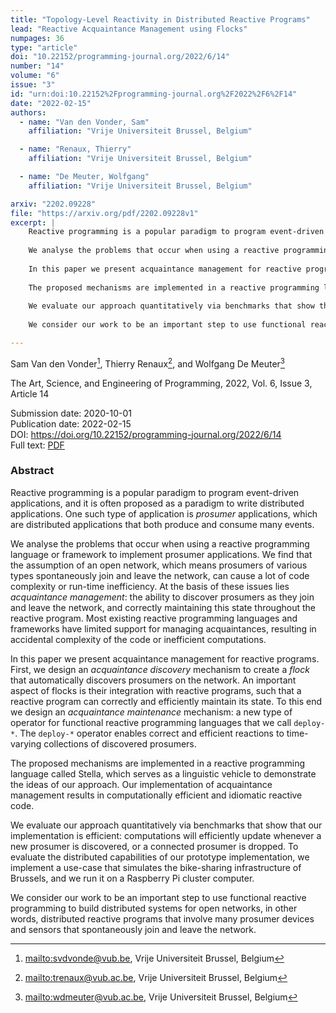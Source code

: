 ```yaml
---
title: "Topology-Level Reactivity in Distributed Reactive Programs"
lead: "Reactive Acquaintance Management using Flocks"
numpages: 36
type: "article"
doi: "10.22152/programming-journal.org/2022/6/14"
number: "14"
volume: "6"
issue: "3"
id: "urn:doi:10.22152%2Fprogramming-journal.org%2F2022%2F6%2F14"
date: "2022-02-15"
authors: 
  - name: "Van den Vonder, Sam"
    affiliation: "Vrije Universiteit Brussel, Belgium"

  - name: "Renaux, Thierry"
    affiliation: "Vrije Universiteit Brussel, Belgium"

  - name: "De Meuter, Wolfgang"
    affiliation: "Vrije Universiteit Brussel, Belgium"

arxiv: "2202.09228"
file: "https://arxiv.org/pdf/2202.09228v1"
excerpt: |
    Reactive programming is a popular paradigm to program event-driven applications, and it is often proposed as a paradigm to write distributed applications. One such type of application is *prosumer* applications, which are distributed applications that both produce and consume many events.  
      
    We analyse the problems that occur when using a reactive programming language or framework to implement prosumer applications. We find that the assumption of an open network, which means prosumers of various types spontaneously join and leave the network, can cause a lot of code complexity or run-time inefficiency. At the basis of these issues lies *acquaintance management*: the ability to discover prosumers as they join and leave the network, and correctly maintaining this state throughout the reactive program. Most existing reactive programming languages and frameworks have limited support for managing acquaintances, resulting in accidental complexity of the code or inefficient computations.  
      
    In this paper we present acquaintance management for reactive programs. First, we design an *acquaintance discovery* mechanism to create a *flock* that automatically discovers prosumers on the network. An important aspect of flocks is their integration with reactive programs, such that a reactive program can correctly and efficiently maintain its state. To this end we design an *acquaintance maintenance* mechanism: a new type of operator for functional reactive programming languages that we call `deploy-*`. The `deploy-*` operator enables correct and efficient reactions to time-varying collections of discovered prosumers.  
      
    The proposed mechanisms are implemented in a reactive programming language called Stella, which serves as a linguistic vehicle to demonstrate the ideas of our approach. Our implementation of acquaintance management results in computationally efficient and idiomatic reactive code.  
      
    We evaluate our approach quantitatively via benchmarks that show that our implementation is efficient: computations will efficiently update whenever a new prosumer is discovered, or a connected prosumer is dropped. To evaluate the distributed capabilities of our prototype implementation, we implement a use-case that simulates the bike-sharing infrastructure of Brussels, and we run it on a Raspberry Pi cluster computer.  
      
    We consider our work to be an important step to use functional reactive programming to build distributed systems for open networks, in other words, distributed reactive programs that involve many prosumer devices and sensors that spontaneously join and leave the network.

---
```

Sam Van den Vonder[^1], Thierry Renaux[^2], and Wolfgang De Meuter[^3]

The Art, Science, and Engineering of Programming, 2022, Vol. 6, Issue 3, Article 14

Submission date: 2020-10-01  
Publication date: 2022-02-15  
DOI: <https://doi.org/10.22152/programming-journal.org/2022/6/14>  
Full text: [PDF](https://arxiv.org/pdf/2202.09228v1)  


### Abstract

Reactive programming is a popular paradigm to program event-driven applications, and it is often proposed as a paradigm to write distributed applications. One such type of application is *prosumer* applications, which are distributed applications that both produce and consume many events.  
  
We analyse the problems that occur when using a reactive programming language or framework to implement prosumer applications. We find that the assumption of an open network, which means prosumers of various types spontaneously join and leave the network, can cause a lot of code complexity or run-time inefficiency. At the basis of these issues lies *acquaintance management*: the ability to discover prosumers as they join and leave the network, and correctly maintaining this state throughout the reactive program. Most existing reactive programming languages and frameworks have limited support for managing acquaintances, resulting in accidental complexity of the code or inefficient computations.  
  
In this paper we present acquaintance management for reactive programs. First, we design an *acquaintance discovery* mechanism to create a *flock* that automatically discovers prosumers on the network. An important aspect of flocks is their integration with reactive programs, such that a reactive program can correctly and efficiently maintain its state. To this end we design an *acquaintance maintenance* mechanism: a new type of operator for functional reactive programming languages that we call `deploy-*`. The `deploy-*` operator enables correct and efficient reactions to time-varying collections of discovered prosumers.  
  
The proposed mechanisms are implemented in a reactive programming language called Stella, which serves as a linguistic vehicle to demonstrate the ideas of our approach. Our implementation of acquaintance management results in computationally efficient and idiomatic reactive code.  
  
We evaluate our approach quantitatively via benchmarks that show that our implementation is efficient: computations will efficiently update whenever a new prosumer is discovered, or a connected prosumer is dropped. To evaluate the distributed capabilities of our prototype implementation, we implement a use-case that simulates the bike-sharing infrastructure of Brussels, and we run it on a Raspberry Pi cluster computer.  
  
We consider our work to be an important step to use functional reactive programming to build distributed systems for open networks, in other words, distributed reactive programs that involve many prosumer devices and sensors that spontaneously join and leave the network.


[^1]: <mailto:svdvonde@vub.be>, Vrije Universiteit Brussel, Belgium
[^2]: <mailto:trenaux@vub.ac.be>, Vrije Universiteit Brussel, Belgium
[^3]: <mailto:wdmeuter@vub.ac.be>, Vrije Universiteit Brussel, Belgium
